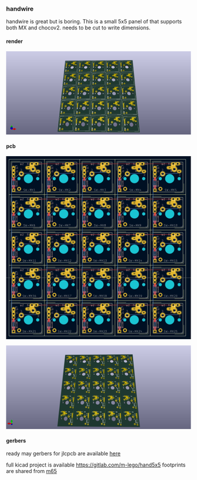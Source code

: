 ### handwire

handwire is great but is boring.
This is a small 5x5 panel of that supports both MX and chocov2.
needs to be cut to write dimensions.

#### render

  ![handwire 5x5](pics/hand/hand-5x5-3d.png)


#### pcb

  ![handwire 5x5](pics/hand/m1-5x5-pcb.png)

  ![handwire 5x5](pics/hand/hand-5x5-3d-back.png)

#### gerbers

ready may gerbers for jlcpcb are available [here](https://gitlab.com/m-lego/hand5x5/-/blob/main/m155-gerbers.zip)

full kicad project is available https://gitlab.com/m-lego/hand5x5 footprints are shared from [m65](https://gitlab.com/m-lego/m65)
